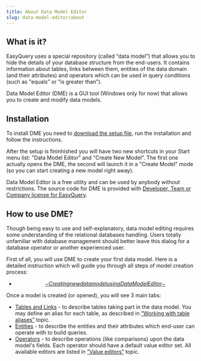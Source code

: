 ```yaml
---
title: About Data Model Editor
slug: data-model-editor/about
---
```



## What is it?

EasyQuery uses a special repository (called “data model”) that allows you to hide the details of your database structure from the end-users. It contains information about tables, links between them, entities of the data domain (and their attributes) and operators which can be used in query conditions (such as "equals” or “is greater than”).

Data Model Editor (DME) is a GUI tool (Windows only for now) that allows you to create and modify  data models. 


## Installation

To install DME you need to [download the setup file](https://korzh.com/download/dme_setup.exe), run the installation and follow the instructions. 

After the setup is fininhished you will have two new shortcuts in your Start menu list: "Data Model Editor" and "Create New Model". The first one actually opens the DME, the second will launch it in a "Create Model" mode (so you can start creating a new model right away).

Data Model Editor is a free utility and can be used by anybody without restrictions. The source code for DME is provided with [Developer, Team or Company license for EasyQuery](https://korzh.com/easyquery/licensing).

## How to use DME?

Though being easy to use and self-explanatory, data model editing requires some understanding of the relational databases handling. Users totally unfamiliar with database management should better leave this dialog for a database operator or another experienced user.

First of all, you will use DME to create your first data model. Here is a detailed instruction which will guide you through all steps of model creation process:

 * [$$-Creating new data model using Data Model Editor-$$](//$aid/d3296080-f7cd-4e32-b6ea-1e5319948c82)

Once a model is created (or opened), you will see 3 main tabs:

* [Tables and Links](/data-model-editor/tables-links-page) - to describe tables taking part in the data model. You may define an alias for each table, as described in [”Working with table aliases”](/data-model-editor/working-with-aliases) topic.
* [Entities](/data-model-editor/entities-page) - to describe the entities and their attributes which end-user can operate with to build queries.
* [Operators](/data-model-editor/operators-page) - to describe operations (like comparisons) upon the data model's fields. Each operator should have a default value editor set. All available editors are listed in [”Value editors”](/data-model-editor/value-editors) topic.